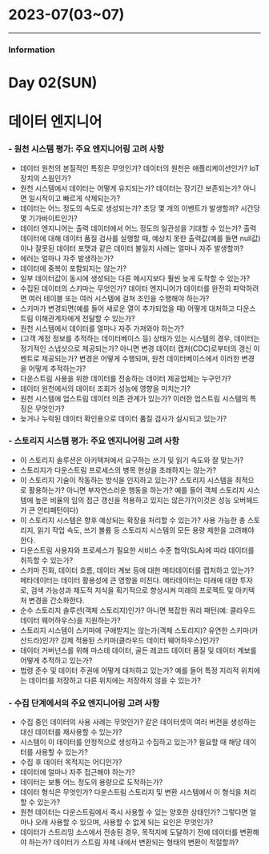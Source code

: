 # 2023-07(03~07)

---

### Information

# Day 02(SUN)

# 데이터 엔지니어
### - 원천 시스템 평가: 주요 엔지니어링 고려 사항

- 데이터 원천의 본질적인 특징은 무엇인가? 데이터의 원천은 애플리케이션인가? IoT장치의 스웜인가?
- 원천 시스템에서 데이터는 어떻게 유지되는가? 데이터는 장기간 보존되는가? 아니면 일시적이고 빠르게 삭제되는가?
- 데이터는 어느 정도의 속도로 생성되는가? 초당 몇 개의 이벤트가 발생할까? 시간당 몇 기가바이트인가?
- 데이터 엔지니어는 출력 데이터에서 어느 정도의 일관성을 기대할 수 있는가? 출력 데이터에 대해 데이터 품질 검사를 실행할 때, 예상치 못한 출력값(예를 들면 null값)이나 잘못된 데이터 포맷과 같은 데이터 불일치 사례는 얼마나 자주 발생할까?
- 에러는 얼마나 자주 발생하는가?
- 데이터에 중복이 포함되지는 않는가?
- 일부 데이터값이 동시에 생성되는 다른 메시지보다 훨씬 늦게 도착할 수 있는가?
- 수집된 데이터의 스키마는 무엇인가? 데이터 엔지니어가 데이터를 완전히 파악하려면 여러 테이블 또는 여러 시스템에 걸쳐 조인을 수행해야 하는가?
- 스키마가 변경되면(예를 들어 새로운 열이 추가되었을 때) 어떻게 대처하고 다운스트림 이해관계자에게 전달할 수 있는가?
- 원천 시스템에서 데이터를 얼마나 자주 가져와야 하는가?
- (고객 계정 정보를 추적하는 데이터베이스 등) 상태가 있는 시스템의 경우, 데이터는 정기적인 스냅샷으로 제공되는가? 아니면 변경 데이터 캡처(CDC)로부터의 갱신 이벤트로 제공되는가? 변경은 어떻게 수행되며, 원천 데이터베이스에서 이러한 변경을 어떻게 추적하는가?
- 다운스트림 사용을 위한 데이터를 전송하는 데이터 제공업체는 누구인가?
- 데이터 원천에서의 데이터 조회가 성능에 영향을 미치는가?
- 원천 시스템에 업스트림 데이터 의존 관계가 있는가? 이러한 업스트림 시스템의 특징은 무엇인가?
- 늦거나 누락된 데이터 확인용으로 데이터 품질 검사가 실시되고 있는가?

### - 스토리지 시스템 평가: 주요 엔지니어링 고려 사항

- 이 스토리지 솔루션은 아키텍처에서 요구하는 쓰기 및 읽기 속도와 잘 맞는가?
- 스토리지가 다운스트림 프로세스의 병목 현상을 초래하지는 않는가?
- 이 스토리지 기술이 작동하는 방식을 인지하고 있는가? 스토리지 시스템을 최적으로 활용하는가? 아니면 부자연스러운 행동을 하는가? 예를 들어 객체 스토리지 시스템에 높은 비율의 임의 접근 갱신을 적용하고 있지는 않은가?(이것은 성능 오버헤드가 큰 안티패턴이다)
- 이 스토리지 시스템은 향후 예상되는 확장을 처리할 수 있는가? 사용 가능한 총 스토리지, 읽기 작업 속도, 쓰기 볼륨 등 스토리지 시스템의 모든 용량 제한을 고려해야 한다.
- 다운스트림 사용자와 프로세스가 필요한 서비스 수준 협약(SLA)에 따라 데이터를 취득할 수 있는가?
- 스키마 진화, 데이터 흐름, 데이터 계보 등에 대한 메타데이터를 캡처하고 있는가? 메타데이터는 데이터 활용성에 큰 영향을 미친다. 메타데이터는 미래에 대한 투자로, 검색 가능성과 제도적 지식을 획기적으로 향상시켜 미래의 프로젝트 및 아키텍처 변경을 간소화한다.
- 순수 스토리지 솔루션(객체 스토리지)인가? 아니면 복잡한 쿼리 패턴(예: 클라우드 데이터 웨어하우스)을 지원하는가?
- 스토리지 시스템이 스키마에 구애받지는 않는가(객체 스토리지)? 유연한 스키마(카산드라)인가? 강제 적용된 스키마(클라우드 데이터 웨어하우스)인가?
- 데이터 거버넌스를 위해 마스테 데이터, 골든 레코드 데이터 품질 및 데이터 계보를 어떻게 추적하고 있는가? 
- 법령 준수 및 데이터 주권에 어떻게 대처하고 있는가? 예를 들어 특정 지리적 위치에는 데이터를 저장하고 다른 위치에는 저장하지 않을 수 있는가?

### - 수집 단계에서의 주요 엔지니어링 고려 사항

- 수집 중인 데이터의 사용 사례는 무엇인가? 같은 데이터셋의 여러 버전을 생성하는 대신 데이터를 재사용할 수 있는가?
- 시스템이 이 데이터를 안정적으로 생성하고 수집하고 있는가? 필요할 때 해당 데이터를 사용할 수 있는가?
- 수집 후 데이터 목적지는 어디인가?
- 데이터에 얼마나 자주 접근해야 하는가?
- 데이터는 보통 어느 정도의 용량으로 도착하는가?
- 데이터 형식은 무엇인가? 다운스트림 스토리지 및 변환 시스템에서 이 형식을 처리할 수 있는가?
- 원천 데이터는 다운스트림에서 즉시 사용할 수 있는 양호한 상태인가? 그렇다면 얼마나 오래 사용할 수 있으며, 사용할 수 없게 되는 요인은 무엇인가?
- 데이터가 스트리밍 소스에서 전송된 경우, 목적지에 도달하기 전에 데이터를 변환해야 하는가? 데이터가 스트림 자체 내에서 변환되는 형태의 변환이 적절할까?
